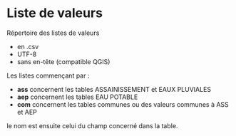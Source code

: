 # Liste de valeurs

Répertoire des listes de valeurs

- en .csv
- UTF-8
- sans en-tête (compatible QGIS)

Les listes commençant par :

 - **ass** concernent les tables ASSAINISSEMENT et EAUX PLUVIALES
 - **aep** concernent les tables EAU POTABLE
 - **com** concernent les tables communes ou des valeurs communes à ASS et AEP

 le nom est ensuite celui du champ concerné dans la table.